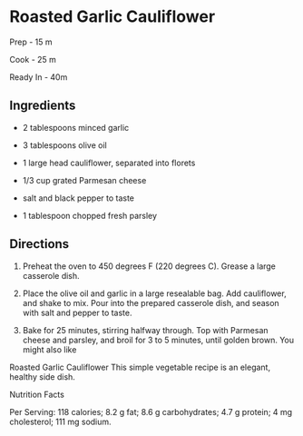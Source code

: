 #	Roasted Garlic Cauliflower
Prep - 15 m

Cook - 25 m

Ready In - 40m
## Ingredients

- 2 tablespoons minced garlic

- 3 tablespoons olive oil

- 1 large head cauliflower, separated into florets

- 1/3 cup grated Parmesan cheese

- salt and black pepper to taste

- 1 tablespoon chopped fresh parsley

##	Directions

1. Preheat the oven to 450 degrees F (220 degrees C). Grease a large casserole dish.

2. Place the olive oil and garlic in a large resealable bag. Add cauliflower, and shake to mix. Pour into the prepared casserole dish, and season with salt and pepper to taste.

3. Bake for 25 minutes, stirring halfway through. Top with Parmesan cheese and parsley, and broil for 3 to 5 minutes, until golden brown.
You might also like
 
Roasted Garlic Cauliflower
This simple vegetable recipe is an elegant, healthy side dish.

Nutrition Facts

Per Serving: 118 calories; 8.2 g fat; 8.6 g carbohydrates; 4.7 g protein; 4 mg cholesterol; 111 mg sodium.
